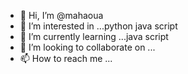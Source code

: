 - 👋 Hi, I’m @mahaoua
- 👀 I’m interested in ...python java script 
- 🌱 I’m currently learning ...java script 
- 💞️ I’m looking to collaborate on ...
- 📫 How to reach me ...

<!---
mahaoua/mahaoua is a ✨ special ✨ repository because its `README.md` (this file) appears on your GitHub profile.
You can click the Preview link to take a look at your changes.
--->
